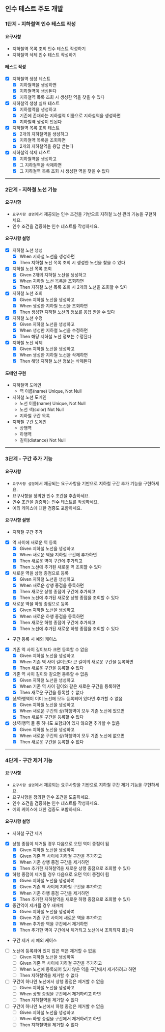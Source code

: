 ## 인수 테스트 주도 개발

### 1단계 - 지하철역 인수 테스트 작성
#### 요구사항
* 지하철역 목록 조회 인수 테스트 작성하기
* 지하철역 삭제 인수 테스트 작성하기

#### 테스트 작성
- [x] 지하철역 생성 테스트
  - [x] 지하철역을 생성하면
  - [x] 지하철역이 생성된다
  - [x] 지하철역 목록 조회 시 생성한 역을 찾을 수 있다
- [x] 지하철역 생성 실패 테스트
  - [x] 지하철역을 생성하고
  - [x] 기존에 존재하는 지하철역 이름으로 지하철역을 생성하면
  - [x] 지하철역 생성이 안된다
- [x] 지하철역 목록 조회 테스트
  - [x] 2개의 지하철역을 생성하고
  - [x] 지하철역 목록을 조회하면
  - [x] 2개의 지하철역을 응답 받는다
- [x] 지하철역 삭제 테스트
  - [x] 지하철역을 생성하고
  - [x] 그 지하철역을 삭제하면
  - [x] 그 지하철역 목록 조회 시 생성한 역을 찾을 수 없다

---

### 2단계 - 지하철 노선 기능
#### 요구사항
* `요구사항 설명`에서 제공되는 인수 조건을 기반으로 지하철 노선 관리 기능을 구현하세요.
* 인수 조건을 검증하는 인수 테스트를 작성하세요.

#### 요구사항 설명
- [x] 지하철 노선 생성
  - [x] When 지하철 노선을 생성하면
  - [x] Then 지하철 노선 목록 조회 시 생성한 노선을 찾을 수 있다
- [x] 지하철 노선 목록 조회
  - [x] Given 2개의 지하철 노선을 생성하고
  - [x] When 지하철 노선 목록을 조회하면
  - [x] Then 지하철 노선 목록 조회 시 2개의 노선을 조회할 수 있다
- [x] 지하철 노선 조회
  -[x] Given 지하철 노선을 생성하고
  -[x] When 생성한 지하철 노선을 조회하면
  -[x] Then 생성한 지하철 노선의 정보를 응답 받을 수 있다
- [x] 지하철 노선 수정
  -[x] Given 지하철 노선을 생성하고
  -[x] When 생성한 지하철 노선을 수정하면
  -[x] Then 해당 지하철 노선 정보는 수정된다
- [x] 지하철 노선 삭제
  - [x] Given 지하철 노선을 생성하고
  - [x] When 생성한 지하철 노선을 삭제하면
  - [x] Then 해당 지하철 노선 정보는 삭제된다

#### 도메인 구현
* 지하철역 도메인
  * 역 이름(name) Unique, Not Null
* 지하철 노선 도메인
  * 노선 이름(name) Unique, Not Null
  * 노선 색(color) Not Null
  * 지하철 구간 목록
* 지하철 구간 도메인
  * 상행역
  * 하행역
  * 길이(distance) Not Null

---

### 3단계 - 구간 추가 기능
#### 요구사항
* `요구사항 설명`에서 제공되는 요구사항을 기반으로 지하철 구간 추가 기능을 구현하세요.
* 요구사항을 정의한 인수 조건을 추출하세요.
* 인수 조건을 검증하는 인수 테스트를 작성하세요.
* 예외 케이스에 대한 검증도 포함하세요.

#### 요구사항 설명
* 지하철 구간 추가
- [x] 역 사이에 새로운 역 등록
  - [x] Given 지하철 노선을 생성하고
  - [x] When 새로운 역을 지하철 구간에 추가하면
  - [x] Then 새로운 역이 구간에 추가되고
  - [x] Then 노선에 추가된 새로운 역 조회할 수 있다
- [x] 새로운 역을 상행 종점으로 등록
  - [x] Given 지하철 노선을 생성하고
  - [x] When 새로운 상행 종점을 등록하면
  - [x] Then 새로운 상행 종점이 구간에 추가되고
  - [x] Then 노선에 추가된 새로운 상행 종점을 조회할 수 있다
- [x] 새로운 역을 하행 종점으로 등록
  - [x] Given 지하철 노선을 생성하고
  - [x] When 새로운 하행 종점을 등록하면
  - [x] Then 새로운 하행 종점이 구간에 추가되고
  - [x] Then 노선에 추가된 새로운 하행 종점을 조회할 수 있다

* 구간 등록 시 예외 케이스
- [x] 기존 역 사이 길이보다 크면 등록할 수 없음
  - [x] Given 지하철 노선을 생성하고
  - [x] When 기존 역 사이 길이보다 큰 길이의 새로운 구간을 등록하면
  - [x] Then 새로운 구간을 등록할 수 없다
- [x] 기존 역 사이 길이와 같으면 등록할 수 없음
  - [x] Given 지하철 노선을 생성하고
  - [x] When 기존 역 사이 길이와 같은 새로운 구간을 등록하면
  - [x] Then 새로운 구간을 등록할 수 없다
- [x] 상/하행역이 이미 노선에 모두 등록되어 있다면 추가할 수 없음
  - [x] Given 지하철 노선을 생성하고
  - [x] When 새로운 구간의 상/하행역이 모두 기존 노선에 있으면
  - [x] Then 새로운 구간을 등록할 수 없다
- [x] 상/하행역 둘 중 하나도 포함되어 있지 않으면 추가할 수 없음
  - [x] Given 지하철 노선을 생성하고
  - [x] When 새로운 구간의 상/하행역이 모두 기존 노선에 없으면
  - [x] Then 새로운 구간을 등록할 수 없다

---

### 4단계 - 구간 제거 기능
#### 요구사항
* `요구사항 설명`에서 제공되는 요구사항을 기반으로 지하철 구간 제거 기능을 구현하세요.
* 요구사항을 정의한 인수 조건을 도출하세요.
* 인수 조건을 검증하는 인수 테스트를 작성하세요.
* 예외 케이스에 대한 검증도 포함하세요.

#### 요구사항 설명
* 지하철 구간 제거
- [x] 상행 종점이 제거될 경우 다음으로 오던 역이 종점이 됨
  - [x] Given 지하철 노선을 생성하여
  - [x] Given 기존 역 사이에 지하철 구간을 추가하고
  - [x] When 기존 상행 종점 구간을 제거하면
  - [x] Then 추가한 지하철역을 새로운 상행 종점으로 조회할 수 있다
- [x] 하행 종점이 제거될 경우 다음으로 오던 역이 종점이 됨
  - [x] Given 지하철 노선을 생성하여
  - [x] Given 기존 역 사이에 지하철 구간을 추가하고
  - [x] When 기존 하행 종점 구간을 제거하면
  - [x] Then 추가한 지하철역을 새로운 하행 종점으로 조회할 수 있다
- [x] 중간역이 제거될 경우 재배치
  - [x] Given 지하철 노선을 생성하여
  - [x] Given 기존 구간 사이에 새로운 역을 추가하고
  - [x] When 추가한 역을 구간에서 제거하면
  - [x] Then 추가한 역이 구간에서 제거되고 노선에서 조회되지 않는다

* 구간 제거 시 예외 케이스
- [ ] 노선에 등록되어 있지 않은 역은 제거할 수 없음
  - [ ] Given 지하철 노선을 생성하여
  - [ ] Given 기존 역 사이에 지하철 구간을 추가하고
  - [ ] When 노선에 등록되어 있지 않은 역을 구간에서 제거하려고 하면
  - [ ] Then 지하철역을 제거할 수 없다
- [ ] 구간이 하나인 노선에서 상행 종점은 제거할 수 없음
  - [ ] Given 지하철 노선을 생성하고
  - [ ] When 상행 종점을 구간에서 제거하려고 하면
  - [ ] Then 지하철역을 제거할 수 없다
- [ ] 구간이 하나인 노선에서 하행 종점은 제거할 수 없음
  - [ ] Given 지하철 노선을 생성하고
  - [ ] When 하행 종점을 구간에서 제거하려고 하면
  - [ ] Then 지하철역을 제거할 수 없다
